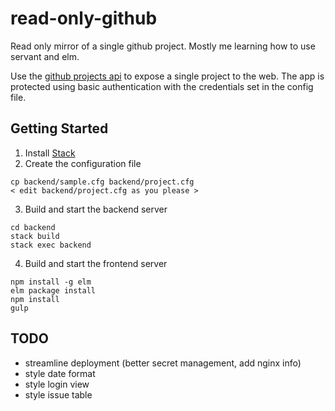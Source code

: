 # read-only-github

Read only mirror of a single github project. Mostly me learning how to use servant and elm.

Use the [github projects api](https://developer.github.com/v3/projects/) to expose a single project to the web. The app is protected using basic authentication with the credentials set in the config file.

## Getting Started

1. Install [Stack](https://docs.haskellstack.org/en/stable/install_and_upgrade/)
2. Create the configuration file

  ```
  cp backend/sample.cfg backend/project.cfg
  < edit backend/project.cfg as you please >
  ```

3. Build and start the backend server

  ```
  cd backend
  stack build
  stack exec backend
  ```

4. Build and start the frontend server

  ```
  npm install -g elm
  elm package install
  npm install
  gulp
  ```

## TODO
- streamline deployment (better secret management, add nginx info)
- style date format
- style login view
- style issue table
